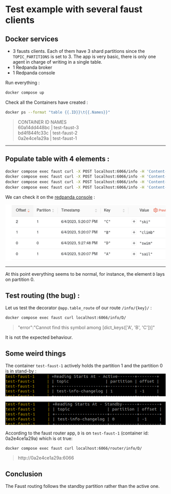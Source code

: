 # Test example with several faust clients

## Docker services

- 3 fausts clients. Each of them have 3 shard partitions since the  `TOPIC_PARTITIONS` is set to 3. The app is very basic, there is only one agent in charge of writing in a single table.
- 1 Redpanda broker
- 1 Redpanda console

Run everything :
```bash
docker compose up
```

Check all the Containers have created :

```bash
docker ps --format "table {{.ID}}\t{{.Names}}"
```

>CONTAINER ID   NAMES  
60a14dd448bc  | test-faust-3  
bd4f844fc33c  | test-faust-2  
0a2e4ce1a29a  | test-faust-1  

--- 
## Populate table with 4 elements : 

```bash
docker compose exec faust curl -X POST localhost:6066/info -H 'Content-Type: application/json' -d '{"key":"A", "value":"sail"}'
docker compose exec faust curl -X POST localhost:6066/info -H 'Content-Type: application/json' -d '{"key":"B", "value":"climb"}'
docker compose exec faust curl -X POST localhost:6066/info -H 'Content-Type: application/json' -d '{"key":"C", "value":"ski"}'
docker compose exec faust curl -X POST localhost:6066/info -H 'Content-Type: application/json' -d '{"key":"D", "value":"swim"}'
```

We can check it on the [redpanda console](http://localhost:8080/topics/test-info-changelog?o=-1&p=-1&q&s=50#messages) :

![Screenshot of Redpanda Console](images/Screenshot_test-info-changelog_Redpanda_Console.png)

---

At this point everything seems to be normal, for instance, the element `D`  lays on partition 0.



## Test routing (**the bug**) : 

Let us test the decorator `@app.table_route` of our route `/info/{key}/` :

```bash
docker compose exec faust curl localhost:6066/info/D/
```

> "error":"Cannot find this symbol among [dict_keys(['A', 'B', 'C'])]"

It is not the expected behaviour.

## Some weird things

The container `test-faust-1` actively holds the partition 1 and the partition 0 is in stand-by :
![Screenshot of docker logs](images/Screenshot_docker_active.png)


![Screenshot of docker logs](images/Screenshot_docker_standby.png)

According to the faust router app, `D` is on `test-faust-1` (container id: 0a2e4ce1a29a) which is ot true:

```bash
docker compose exec faust curl localhost:6066/router/info/D/
``` 
>http://0a2e4ce1a29a:6066


## Conclusion

The Faust routing follows the standby partition rather than the active one.






